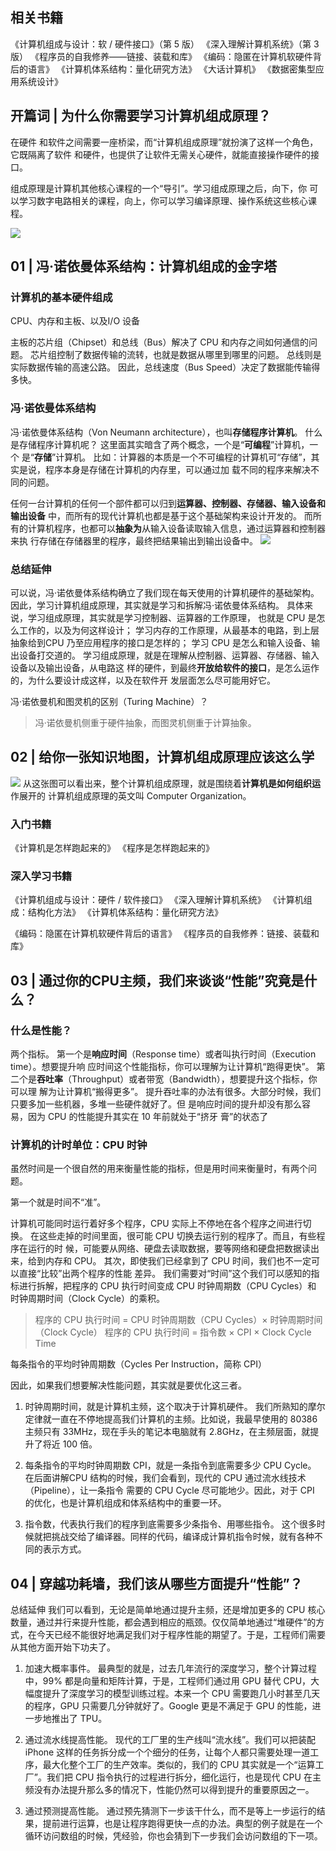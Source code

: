 ## 相关书籍
《计算机组成与设计：软 / 硬件接口》（第 5 版）
《深入理解计算机系统》（第 3 版）
《程序员的自我修养——链接、装载和库》
《编码：隐匿在计算机软硬件背后的语言》
《计算机体系结构：量化研究方法》
《大话计算机》
《数据密集型应用系统设计》



## 开篇词 | 为什么你需要学习计算机组成原理？

在硬件 和软件之间需要一座桥梁，而“计算机组成原理”就扮演了这样一个角色，它既隔离了软件 
和硬件，也提供了让软件无需关心硬件，就能直接操作硬件的接口。


组成原理是计算机其他核心课程的一个“导引”。学习组成原理之后，向下，你
可以学习数字电路相关的课程，向上，你可以学习编译原理、操作系统这些核心课程。

![](https://sunxvming.com/imgs/0efe734b-2a83-4d17-a436-20d05013be06.jpg) 

## 01 | 冯·诺依曼体系结构：计算机组成的金字塔

### 计算机的基本硬件组成

CPU、内存和主板、以及I/O 设备

主板的芯片组（Chipset）和总线（Bus）解决了 CPU 和内存之间如何通信的问题。
芯片组控制了数据传输的流转，也就是数据从哪里到哪里的问题。
总线则是实际数据传输的高速公路。
因此，总线速度（Bus Speed）决定了数据能传输得多快。

### 冯·诺依曼体系结构
冯·诺依曼体系结构（Von Neumann  architecture），也叫**存储程序计算机**。
什么是存储程序计算机呢？
这里面其实暗含了两个概念，一个是“**可编程**”计算机，一个 是“**存储**”计算机。
比如：计算器的本质是一个不可编程的计算机可“存储”，其实是说，程序本身是存储在计算机的内存里，可以通过加
载不同的程序来解决不同的问题。


任何一台计算机的任何一个部件都可以归到**运算器、控制器、存储器、输入设备和输出设备**
中，而所有的现代计算机也都是基于这个基础架构来设计开发的。
而所有的计算机程序，也都可以**抽象为**从输入设备读取输入信息，通过运算器和控制器来执
行存储在存储器里的程序，最终把结果输出到输出设备中。
![](https://sunxvming.com/imgs/97c511a0-72f1-4fda-8157-46316b85616a.jpg)

### 总结延伸
可以说，冯·诺依曼体系结构确立了我们现在每天使用的计算机硬件的基础架构。
因此，学习计算机组成原理，其实就是学习和拆解冯·诺依曼体系结构。
具体来说，学习组成原理，其实就是学习控制器、运算器的工作原理，
也就是 CPU 是怎么工作的，以及为何这样设计；
学习内存的工作原理，从最基本的电路，到上层抽象给到CPU 乃至应用程序的接口是怎样的；
学习 CPU 是怎么和输入设备、输出设备打交道的。
学习组成原理，就是在理解从控制器、运算器、存储器、输入设备以及输出设备，从电路这
样的硬件，到最终**开放给软件的接口**，是怎么运作的，为什么要设计成这样，以及在软件开
发层面怎么尽可能用好它。


冯·诺依曼机和图灵机的区别（Turing Machine）？
> 冯·诺依曼机侧重于硬件抽象，而图灵机侧重于计算抽象。



## 02 | 给你一张知识地图，计算机组成原理应该这么学

![](https://sunxvming.com/imgs/87730ea6-99a1-4e4d-bb5d-8afec012e85c.jpg)
从这张图可以看出来，整个计算机组成原理，就是围绕着**计算机是如何组织运**作展开的
计算机组成原理的英文叫 Computer Organization。

### 入门书籍
《计算机是怎样跑起来的》
《程序是怎样跑起来的》

### 深入学习书籍
《计算机组成与设计：硬件 / 软件接口》
《深入理解计算机系统》
《计算机组成：结构化方法》
《计算机体系结构：量化研究方法》

《编码：隐匿在计算机软硬件背后的语言》
《程序员的自我修养：链接、装载和库》

## 03 | 通过你的CPU主频，我们来谈谈“性能”究竟是什么？

### 什么是性能？
两个指标。
第一个是**响应时间**（Response time）或者叫执行时间（Execution time）。想要提升响
应时间这个性能指标，你可以理解为让计算机“跑得更快”。
第二个是**吞吐率**（Throughput）或者带宽（Bandwidth），想要提升这个指标，你可以理
解为让计算机“搬得更多”。
提升吞吐率的办法有很多。大部分时候，我们只要多加一些机器，多堆一些硬件就好了。但
是响应时间的提升却没有那么容易，因为 CPU 的性能提升其实在 10 年前就处于“挤牙
膏”的状态了


### 计算机的计时单位：CPU 时钟
虽然时间是一个很自然的用来衡量性能的指标，但是用时间来衡量时，有两个问题。

第一个就是时间不“准”。

计算机可能同时运行着好多个程序，CPU 实际上不停地在各个程序之间进行切换。
在这些走掉的时间里面，很可能 CPU 切换去运行别的程序了。而且，有些程序在运行的时
候，可能要从网络、硬盘去读取数据，要等网络和硬盘把数据读出来，给到内存和 CPU。
其次，即使我们已经拿到了 CPU 时间，我们也不一定可以直接“比较”出两个程序的性能
差异。
我们需要对“时间”这个我们可以感知的指标进行拆解，把程序的 CPU 执行时间变成 CPU
时钟周期数（CPU Cycles）和 时钟周期时间（Clock Cycle）的乘积。


> 程序的 CPU 执行时间 = CPU 时钟周期数（CPU Cycles）× 时钟周期时间（Clock Cycle）
> 程序的 CPU 执行时间 = 指令数 × CPI × Clock Cycle Time

每条指令的平均时钟周期数（Cycles Per Instruction，简称 CPI）


因此，如果我们想要解决性能问题，其实就是要优化这三者。

1. 时钟周期时间，就是计算机主频，这个取决于计算机硬件。
我们所熟知的摩尔定律就一直在不停地提高我们计算机的主频。比如说，我最早使用的 80386 主频只有 33MHz，现在手头的笔记本电脑就有 2.8GHz，在主频层面，就提升了将近 100 倍。

2. 每条指令的平均时钟周期数 CPI，就是一条指令到底需要多少 CPU Cycle。
在后面讲解CPU 结构的时候，我们会看到，现代的 CPU 通过流水线技术（Pipeline），让一条指令
需要的 CPU Cycle 尽可能地少。因此，对于 CPI 的优化，也是计算机组成和体系结构中的重要一环。

3. 指令数，代表执行我们的程序到底需要多少条指令、用哪些指令。
这个很多时候就把挑战交给了编译器。同样的代码，编译成计算机指令时候，就有各种不同的表示方式。


## 04 | 穿越功耗墙，我们该从哪些方面提升“性能”？
总结延伸
我们可以看到，无论是简单地通过提升主频，还是增加更多的 CPU 核心数量，通过并行来提升性能，都会遇到相应的瓶颈。仅仅简单地通过“堆硬件”的方式，在今天已经不能很好地满足我们对于程序性能的期望了。于是，工程师们需要从其他方面开始下功夫了。

1. 加速大概率事件。
最典型的就是，过去几年流行的深度学习，整个计算过程中，99% 都是向量和矩阵计算，于是，工程师们通过用 GPU 替代 CPU，大幅度提升了深度学习的模型训练过程。本来一个 CPU 需要跑几小时甚至几天的程序，GPU 只需要几分钟就好了。Google 更是不满足于 GPU 的性能，进一步地推出了 TPU。

2. 通过流水线提高性能。
现代的工厂里的生产线叫“流水线”。我们可以把装配 iPhone 这样的任务拆分成一个个细分的任务，让每个人都只需要处理一道工序，最大化整个工厂的生产效率。类似的，我们的 CPU 其实就是一个“运算工厂”。我们把 CPU 指令执行的过程进行拆分，细化运行，也是现代 CPU 在主频没有办法提升那么多的情况下，性能仍然可以得到提升的重要原因之一。

3. 通过预测提高性能。
通过预先猜测下一步该干什么，而不是等上一步运行的结果，提前进行运算，也是让程序跑得更快一点的办法。典型的例子就是在一个循环访问数组的时候，凭经验，你也会猜到下一步我们会访问数组的下一项。

